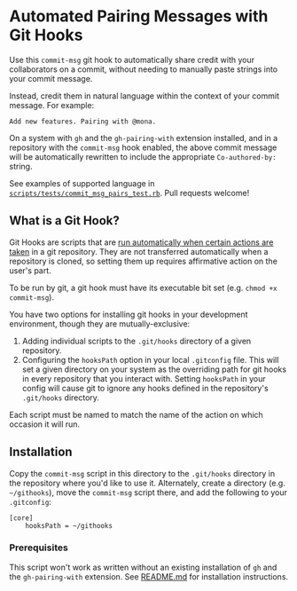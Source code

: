 # Automated Pairing Messages with Git Hooks

Use this `commit-msg` git hook to automatically share credit with your collaborators on a commit, without needing to manually paste strings into your commit message.

Instead, credit them in natural language within the context of your commit message. For example:

```
Add new features. Pairing with @mona.
```

On a system with `gh` and the `gh-pairing-with` extension installed, and in a repository with the `commit-msg` hook enabled, the above commit message will be automatically rewritten to include the appropriate `Co-authored-by:` string.

See examples of supported language in [`scripts/tests/commit_msg_pairs_test.rb`](../scripts/tests/commit_msg_pairs_test.rb). Pull requests welcome!

## What is a Git Hook?

Git Hooks are scripts that are [run automatically when certain actions are taken](https://git-scm.com/docs/githooks) in a git repository. They are not transferred automatically when a repository is cloned, so setting them up requires affirmative action on the user's part.

To be run by git, a git hook must have its executable bit set (e.g. `chmod +x commit-msg`).

You have two options for installing git hooks in your development environment, though they are mutually-exclusive:

1. Adding individual scripts to the `.git/hooks` directory of a given repository.
2. Configuring the `hooksPath` option in your local `.gitconfig` file. This will set a given directory on your system as the overriding path for git hooks in every repository that you interact with. Setting `hooksPath` in your config will cause git to ignore any hooks defined in the repository's `.git/hooks` directory.

Each script must be named to match the name of the action on which occasion it will run.

## Installation

Copy the `commit-msg` script in this directory to the `.git/hooks` directory in the repository where you'd like to use it. Alternately, create a directory (e.g. `~/githooks`), move the `commit-msg` script there, and add the following to your `.gitconfig`:

```
[core]
	hooksPath = ~/githooks
```

### Prerequisites
This script won't work as written without an existing installation of `gh` and the `gh-pairing-with` extension. See [README.md](../README.md#installation) for installation instructions.

